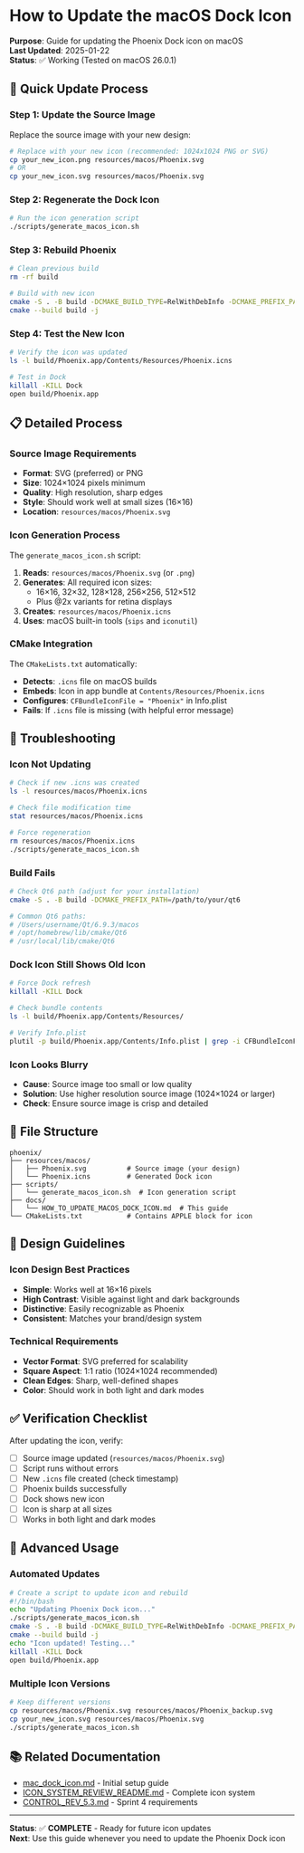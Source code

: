 # How to Update the macOS Dock Icon

**Purpose**: Guide for updating the Phoenix Dock icon on macOS  
**Last Updated**: 2025-01-22  
**Status**: ✅ Working (Tested on macOS 26.0.1)

## 🎯 **Quick Update Process**

### **Step 1: Update the Source Image**
Replace the source image with your new design:
```bash
# Replace with your new icon (recommended: 1024x1024 PNG or SVG)
cp your_new_icon.png resources/macos/Phoenix.svg
# OR
cp your_new_icon.svg resources/macos/Phoenix.svg
```

### **Step 2: Regenerate the Dock Icon**
```bash
# Run the icon generation script
./scripts/generate_macos_icon.sh
```

### **Step 3: Rebuild Phoenix**
```bash
# Clean previous build
rm -rf build

# Build with new icon
cmake -S . -B build -DCMAKE_BUILD_TYPE=RelWithDebInfo -DCMAKE_PREFIX_PATH=/Users/mark/Qt/6.9.3/macos
cmake --build build -j
```

### **Step 4: Test the New Icon**
```bash
# Verify the icon was updated
ls -l build/Phoenix.app/Contents/Resources/Phoenix.icns

# Test in Dock
killall -KILL Dock
open build/Phoenix.app
```

## 📋 **Detailed Process**

### **Source Image Requirements**
- **Format**: SVG (preferred) or PNG
- **Size**: 1024×1024 pixels minimum
- **Quality**: High resolution, sharp edges
- **Style**: Should work well at small sizes (16×16)
- **Location**: `resources/macos/Phoenix.svg`

### **Icon Generation Process**
The `generate_macos_icon.sh` script:
1. **Reads**: `resources/macos/Phoenix.svg` (or `.png`)
2. **Generates**: All required icon sizes:
   - 16×16, 32×32, 128×128, 256×256, 512×512
   - Plus @2x variants for retina displays
3. **Creates**: `resources/macos/Phoenix.icns`
4. **Uses**: macOS built-in tools (`sips` and `iconutil`)

### **CMake Integration**
The `CMakeLists.txt` automatically:
- **Detects**: `.icns` file on macOS builds
- **Embeds**: Icon in app bundle at `Contents/Resources/Phoenix.icns`
- **Configures**: `CFBundleIconFile = "Phoenix"` in Info.plist
- **Fails**: If `.icns` file is missing (with helpful error message)

## 🔧 **Troubleshooting**

### **Icon Not Updating**
```bash
# Check if new .icns was created
ls -l resources/macos/Phoenix.icns

# Check file modification time
stat resources/macos/Phoenix.icns

# Force regeneration
rm resources/macos/Phoenix.icns
./scripts/generate_macos_icon.sh
```

### **Build Fails**
```bash
# Check Qt6 path (adjust for your installation)
cmake -S . -B build -DCMAKE_PREFIX_PATH=/path/to/your/qt6

# Common Qt6 paths:
# /Users/username/Qt/6.9.3/macos
# /opt/homebrew/lib/cmake/Qt6
# /usr/local/lib/cmake/Qt6
```

### **Dock Icon Still Shows Old Icon**
```bash
# Force Dock refresh
killall -KILL Dock

# Check bundle contents
ls -l build/Phoenix.app/Contents/Resources/

# Verify Info.plist
plutil -p build/Phoenix.app/Contents/Info.plist | grep -i CFBundleIconFile
```

### **Icon Looks Blurry**
- **Cause**: Source image too small or low quality
- **Solution**: Use higher resolution source image (1024×1024 or larger)
- **Check**: Ensure source image is crisp and detailed

## 📁 **File Structure**

```
phoenix/
├── resources/macos/
│   ├── Phoenix.svg          # Source image (your design)
│   └── Phoenix.icns         # Generated Dock icon
├── scripts/
│   └── generate_macos_icon.sh  # Icon generation script
├── docs/
│   └── HOW_TO_UPDATE_MACOS_DOCK_ICON.md  # This guide
└── CMakeLists.txt           # Contains APPLE block for icon
```

## 🎨 **Design Guidelines**

### **Icon Design Best Practices**
- **Simple**: Works well at 16×16 pixels
- **High Contrast**: Visible against light and dark backgrounds
- **Distinctive**: Easily recognizable as Phoenix
- **Consistent**: Matches your brand/design system

### **Technical Requirements**
- **Vector Format**: SVG preferred for scalability
- **Square Aspect**: 1:1 ratio (1024×1024 recommended)
- **Clean Edges**: Sharp, well-defined shapes
- **Color**: Should work in both light and dark modes

## ✅ **Verification Checklist**

After updating the icon, verify:
- [ ] Source image updated (`resources/macos/Phoenix.svg`)
- [ ] Script runs without errors
- [ ] New `.icns` file created (check timestamp)
- [ ] Phoenix builds successfully
- [ ] Dock shows new icon
- [ ] Icon is sharp at all sizes
- [ ] Works in both light and dark modes

## 🚀 **Advanced Usage**

### **Automated Updates**
```bash
# Create a script to update icon and rebuild
#!/bin/bash
echo "Updating Phoenix Dock icon..."
./scripts/generate_macos_icon.sh
cmake -S . -B build -DCMAKE_BUILD_TYPE=RelWithDebInfo -DCMAKE_PREFIX_PATH=/Users/mark/Qt/6.9.3/macos
cmake --build build -j
echo "Icon updated! Testing..."
killall -KILL Dock
open build/Phoenix.app
```

### **Multiple Icon Versions**
```bash
# Keep different versions
cp resources/macos/Phoenix.svg resources/macos/Phoenix_backup.svg
cp your_new_icon.svg resources/macos/Phoenix.svg
./scripts/generate_macos_icon.sh
```

## 📚 **Related Documentation**

- [mac_dock_icon.md](mac_dock_icon.md) - Initial setup guide
- [ICON_SYSTEM_REVIEW_README.md](../ICON_SYSTEM_REVIEW_README.md) - Complete icon system
- [CONTROL_REV_5.3.md](sprint4/CONTROL_REV_5.3.md) - Sprint 4 requirements

---

**Status**: ✅ **COMPLETE** - Ready for future icon updates  
**Next**: Use this guide whenever you need to update the Phoenix Dock icon




